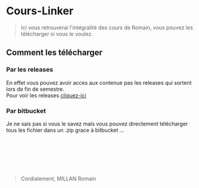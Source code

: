 # Cours-Linker
> Ici vous retrouverai l'intégralité des cours de Romain, vous pouvez les télécharger si vous le voulez.

## Comment les télécharger
### Par les releases
En effet vous pouvez avoir acces aux contenue pas les releases qui sortent lors de fin de semestre.<br/>
Pour voir les releases [cliquez-ici](https://bitbucket.org/wabezeter/cours-linker/downloads/)

### Par bitbucket
Je ne sais pas si vous le savez mais vous pouvez directement télécharger tous les fichier dans un .zip grace à bitbucket ...

<br/><br/><br/><br/><br/>
> Cordialement, MILLAN Romain
